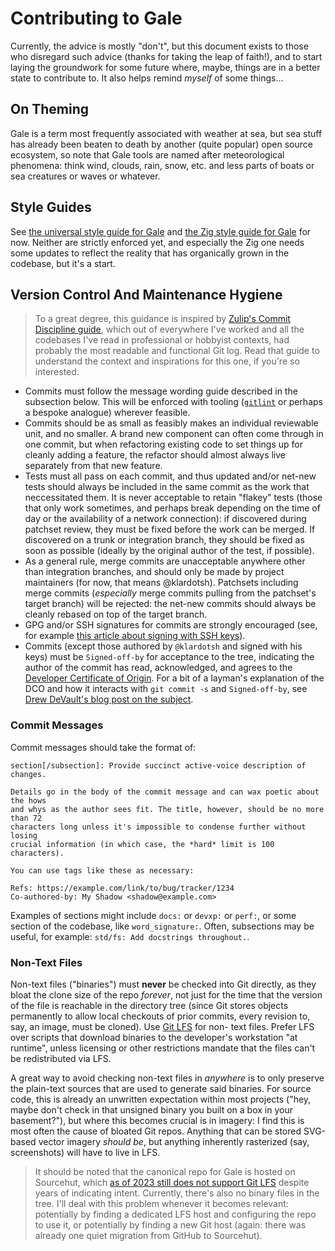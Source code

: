 # Contributing to Gale

Currently, the advice is mostly "don't", but this document exists to those who
disregard such advice (thanks for taking the leap of faith!), and to start
laying the groundwork for some future where, maybe, things are in a better
state to contribute to. It also helps remind *myself* of some things...

## On Theming

Gale is a term most frequently associated with weather at sea, but sea stuff has
already been beaten to death by another (quite popular) open source ecosystem,
so note that Gale tools are named after meteorological phenomena: think wind,
clouds, rain, snow, etc. and less parts of boats or sea creatures or waves or
whatever.

## Style Guides

See [the universal style guide for Gale](STYLE_GUIDE.universal.md) and [the Zig
style guide for Gale](STYLE_GUIDE.zig.md) for now. Neither are strictly
enforced yet, and especially the Zig one needs some updates to reflect the
reality that has organically grown in the codebase, but it's a start.

## Version Control And Maintenance Hygiene

> To a great degree, this guidance is inspired by [Zulip's Commit Discipline
> guide](https://zulip.readthedocs.io/en/latest/contributing/commit-discipline.html),
> which out of everywhere I've worked and all the codebases I've read in
> professional or hobbyist contexts, had probably the most readable and
> functional Git log. Read that guide to understand the context and
> inspirations for this one, if you're so interested.

- Commits must follow the message wording guide described in the subsection
  below. This will be enforced with tooling
  ([`gitlint`](https://jorisroovers.com/gitlint/) or perhaps a bespoke
  analogue) wherever feasible.
- Commits should be as small as feasibly makes an individual reviewable unit,
  and no smaller. A brand new component can often come through in one commit,
  but when refactoring existing code to set things up for cleanly adding a
  feature, the refactor should almost always live separately from that new
  feature.
- Tests must all pass on each commit, and thus updated and/or net-new tests
  should always be included in the same commit as the work that neccessitated
  them. It is never acceptable to retain "flakey" tests (those that only work
  sometimes, and perhaps break depending on the time of day or the availability
  of a network connection): if discovered during patchset review, they must be
  fixed before the work can be merged. If discovered on a trunk or integration
  branch, they should be fixed as soon as possible (ideally by the original
  author of the test, if possible).
- As a general rule, merge commits are unacceptable anywhere other than
  integration branches, and should only be made by project maintainers (for
  now, that means @klardotsh). Patchsets including merge commits (*especially*
  merge commits pulling from the patchset's target branch) will be rejected:
  the net-new commits should always be cleanly rebased on top of the target
  branch.
- GPG and/or SSH signatures for commits are strongly encouraged (see, for
  example [this article about signing with SSH
  keys](https://blog.dbrgn.ch/2021/11/16/git-ssh-signatures/)).
- Commits (except those authored by `@klardotsh` and signed with his keys) must
  be `Signed-off-by` for acceptance to the tree, indicating the author of the
  commit has read, acknowledged, and agrees to the [Developer Certificate of
  Origin](https://developercertificate.org/). For a bit of a layman's
  explanation of the DCO and how it interacts with `git commit -s` and
  `Signed-off-by`, see [Drew DeVault's blog post on the
  subject](https://drewdevault.com/2021/04/12/DCO.html).

### Commit Messages

Commit messages should take the format of:

```
section[/subsection]: Provide succinct active-voice description of changes.

Details go in the body of the commit message and can wax poetic about the hows
and whys as the author sees fit. The title, however, should be no more than 72
characters long unless it's impossible to condense further without losing
crucial information (in which case, the *hard* limit is 100 characters).

You can use tags like these as necessary:

Refs: https://example.com/link/to/bug/tracker/1234
Co-authored-by: My Shadow <shadow@example.com>
```

Examples of sections might include `docs:` or `devxp:` or `perf:`, or some
section of the codebase, like `word_signature:`. Often, subsections may be
useful, for example: `std/fs: Add docstrings throughout.`.


### Non-Text Files

Non-text files ("binaries") must **never** be checked into Git directly, as
they bloat the clone size of the repo _forever_, not just for the time that
the version of the file is reachable in the directory tree (since Git stores
objects permanently to allow local checkouts of prior commits, every revision
to, say, an image, must be cloned). Use [Git LFS](https://git-lfs.com/) for non-
text files. Prefer LFS over scripts that download binaries to the developer's
workstation "at runtime", unless licensing or other restrictions mandate that
the files can't be redistributed via LFS.

A great way to avoid checking non-text files in *anywhere* is to only preserve
the plain-text sources that are used to generate said binaries. For source
code, this is already an unwritten expectation within most projects ("hey, maybe
don't check in that unsigned binary you built on a box in your basement?"), but
where this becomes crucial is in imagery: I find this is most often the cause of
bloated Git repos. Anything that can be stored SVG-based vector imagery *should
be*, but anything inherently rasterized (say, screenshots) will have to live
in LFS.

> It should be noted that the canonical repo for Gale
> is hosted on Sourcehut, which [as of 2023 still does not support Git
> LFS](https://lists.sr.ht/~sircmpwn/sr.ht-discuss/%3CCAG+K25NORsCEpUQ%3DMP_iD5yEwn1v259g2jqr4ykjdX6RCZxoXw%40mail.gmail.com%3E)
> despite years of indicating intent. Currently, there's also no binary files
> in the tree. I'll deal with this problem whenever it becomes relevant:
> potentially by finding a dedicated LFS host and configuring the repo to use
> it, or potentially by finding a new Git host (again: there was already one
> quiet migration from GitHub to Sourcehut).
